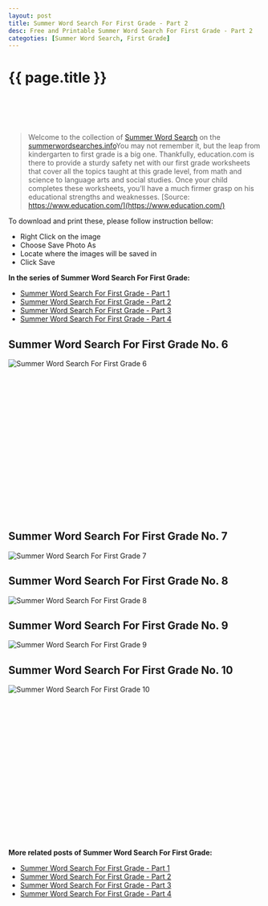 ```yaml
---
layout: post
title: Summer Word Search For First Grade - Part 2
desc: Free and Printable Summer Word Search For First Grade - Part 2
categoties: [Summer Word Search, First Grade]
---
```

{{ page.title }}
================
<script async src="//pagead2.googlesyndication.com/pagead/js/adsbygoogle.js"></script><!-- UnderTitleAds --> <ins class="adsbygoogle" style="display:inline-block;width:468px;height:60px" data-ad-client="ca-pub-6753140515841889" data-ad-slot="4010138290"></ins><script> (adsbygoogle = window.adsbygoogle || []).push({}); </script>

> Welcome to the collection of [Summer Word Search](http://summerwordsearches.info/) on the [summerwordsearches.info](http://summerwordsearches.info/)You may not remember it, but the leap from kindergarten to first grade is a big one. Thankfully, education.com is there to provide a sturdy safety net with our first grade worksheets that cover all the topics taught at this grade level, from math and science to language arts and social studies. Once your child completes these worksheets, you’ll have a much firmer grasp on his educational strengths and weaknesses. [Source: https://www.education.com/](https://www.education.com/)

To download and print these, please follow instruction bellow:
* Right Click on the image 
* Choose Save Photo As 
* Locate where the images will be saved in 
* Click Save

**In the series of Summer Word Search For First Grade:**

* [Summer Word Search For First Grade - Part 1](http://summerwordsearches.info/2018/04/23/Summer-Word-Search-For-First-Grade-part-1.html)
* [Summer Word Search For First Grade - Part 2](http://summerwordsearches.info/2018/04/23/Summer-Word-Search-For-First-Grade-part-2.html)
* [Summer Word Search For First Grade - Part 3](http://summerwordsearches.info/2018/04/23/Summer-Word-Search-For-First-Grade-part-3.html)
* [Summer Word Search For First Grade - Part 4](http://summerwordsearches.info/2018/04/23/Summer-Word-Search-For-First-Grade-part-4.html)

## Summer Word Search For First Grade No. 6
![Summer Word Search For First Grade 6](http://summerwordsearches.info/img1/Summer-Word-Search-For-First-Grade%20(6).jpg "Summer Word Search For First Grade 6")

<script async src="//pagead2.googlesyndication.com/pagead/js/adsbygoogle.js"></script><!-- Texxtonly --><ins class="adsbygoogle" style="display:inline-block;width:336px;height:280px" data-ad-client="ca-pub-6753140515841889" data-ad-slot="3207852233"></ins><script>(adsbygoogle = window.adsbygoogle || []).push({}); </script>

## Summer Word Search For First Grade No. 7
![Summer Word Search For First Grade 7](http://summerwordsearches.info/img1/Summer-Word-Search-For-First-Grade%20(7).jpg "Summer Word Search For First Grade 7")

## Summer Word Search For First Grade No. 8
![Summer Word Search For First Grade 8](http://summerwordsearches.info/img1/Summer-Word-Search-For-First-Grade%20(8).jpg "Summer Word Search For First Grade 8")

## Summer Word Search For First Grade No. 9
![Summer Word Search For First Grade 9](http://summerwordsearches.info/img1/Summer-Word-Search-For-First-Grade%20(9).jpg "Summer Word Search For First Grade 9")

## Summer Word Search For First Grade No. 10
![Summer Word Search For First Grade 10](http://summerwordsearches.info/img1/Summer-Word-Search-For-First-Grade%20(10).jpg "Summer Word Search For First Grade 10")

<script async src="//pagead2.googlesyndication.com/pagead/js/adsbygoogle.js"></script><!-- Texxtonly --><ins class="adsbygoogle" style="display:inline-block;width:336px;height:280px" data-ad-client="ca-pub-6753140515841889" data-ad-slot="3207852233"></ins><script>(adsbygoogle = window.adsbygoogle || []).push({}); </script>

**More related posts of Summer Word Search For First Grade:**

* [Summer Word Search For First Grade - Part 1](http://summerwordsearches.info/2018/04/23/Summer-Word-Search-For-First-Grade-part-1.html)
* [Summer Word Search For First Grade - Part 2](http://summerwordsearches.info/2018/04/23/Summer-Word-Search-For-First-Grade-part-2.html)
* [Summer Word Search For First Grade - Part 3](http://summerwordsearches.info/2018/04/23/Summer-Word-Search-For-First-Grade-part-3.html)
* [Summer Word Search For First Grade - Part 4](http://summerwordsearches.info/2018/04/23/Summer-Word-Search-For-First-Grade-part-4.html)

